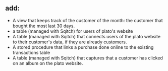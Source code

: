 ## add:

- A view that keeps track of the customer of the month: the customer that bought the most last 30 days.
- a table (managed with Sqitch)  for users of plato's website
- A table (managed with Sqitch) that connects users of the plato website to their customer's data, if they are already customers.
- A stored procedure that links a purchase done online to the existing transactions table
- A table (managed with Sqitch) that captures that a customer has clicked on an album on the plato website.